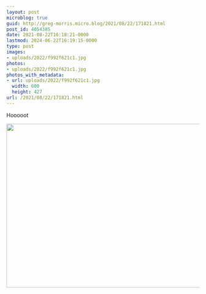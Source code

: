 ```yaml
---
layout: post
microblog: true
guid: http://greg-morris.micro.blog/2021/08/22/171821.html
post_id: 4054385
date: 2021-08-22T16:18:21-0000
lastmod: 2024-06-22T16:19:15-0000
type: post
images:
- uploads/2022/f992f621c1.jpg
photos:
- uploads/2022/f992f621c1.jpg
photos_with_metadata:
- url: uploads/2022/f992f621c1.jpg
  width: 600
  height: 427
url: /2021/08/22/171821.html
---
```

Hooooot

<img src="uploads/2022/f992f621c1.jpg" width="600" height="427" alt="">
